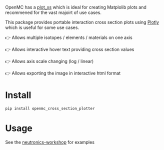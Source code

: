 
OpenMC has a [plot_xs](https://docs.openmc.org/en/stable/pythonapi/generated/openmc.plot_xs.html) which is ideal for creating Matplolib plots and recommened for the vast majoirt of use cases.

This package provides portable interaction cross section plots using [Plotly](https://plotly.com) which is useful for some use cases.

:point_right: Allows multiple isotopes / elements / materials on one axis

:point_right: Allows interactive hover text providing cross section values

:point_right: Allows axis scale changing (log / linear)

:point_right: Allows exporting the image in interactive html format

# Install

```
pip install openmc_cross_section_plotter
```

# Usage

See the [neutronics-workshop](https://github.com/fusion-energy/neutronics-workshop/tree/main/tasks/task_01_cross_sections) for examples
